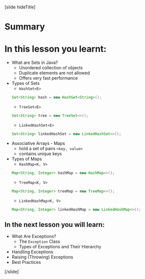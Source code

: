 [slide hideTitle]
# Summary

# In this lesson you learnt:

- What are Sets in Java? 
    - Unordered collection of objects
    - Duplicate elements are not allowed
    - Offers very fast performance
- Types of Sets
    - `HashSet<E>`
   ```java
   Set<String> hash = new HashSet<String>();
   ```
    - `TreeSet<E>`
    ```java
    Set<String> tree = new TreeSet<>();
    ```
    - `LinkedHashSet<E>`
    ```java
    Set<String> linkedHashSet = new LinkedHashSet<>();
    ```
- Associative Arrays - Maps
    - hold a set of pairs `<key, value>`
    - contains unique keys
- Types of Maps
    - `HashMap<K, V>`
    ```java
    Map<String, Integer> hashMap = new HashMap<>();
    ```
    - `TreeMap<K, V>`
    ```java
    Map<String, Integer> treeMap = new TreeMap<>();
    ```
    - `LinkedHashMap<K, V>`
    ```java
    Map<String, Integer> linkedHashMap = new LinkedHashMap<>();
    ```

## In the next lesson you will learn:

- What Are Exceptions?
    - The `Exception` Class
    - Types of Exceptions and Their Hierarchy
- Handling Exceptions
- Raising (Throwing) Exceptions
- Best Practices

[/slide]